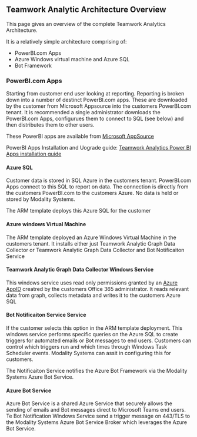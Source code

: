 ## Teamwork Analytic Architecture Overview

This page gives an overview of the complete Teamwork Analytics Architecture.

It is a relatively simple architecture comprising of:

- PowerBI.com Apps
- Azure Windows virtual machine and Azure SQL
- Bot Framework

### PowerBI.com Apps

Starting from customer end user looking at reporting. Reporting is broken down into a number of destinct PowerBI.com apps. These are downloaded by the customer from Microsoft Appsource into the customers PowerBI.com tenant. It is recommended a single administrator downloads the PowerBI.com Apps, configurues them to connect to SQL (see below) and then distributes them to other users.

These PowerBI apps are available from [Microsoft AppSource](https://modalitysoftware.com/twa)

PowerBI Apps Installation and Uograde guide: [Teamwork Analytics Power BI Apps installation guide](twa/PowerBIAppsAdminInstallGuide.md)


#### Azure SQL

Customer data is stored in SQL Azure in the customers tenant. PowerBI.com Apps connect to this SQL to report on data. The connection is directly from the customers PowerBI.com to the customers Azure. No data is held or stored by Modality Systems.

The ARM template deploys this Azure SQL for the customer

#### Azure windows Virtual Machine

The ARM template deployed an Azure Windows Virtual Machine in the customers tenant. It installs either just Teamwork Analytic Graph Data Collector or Teamwork Analytic Graph Data Collector and Bot Notificaiton Service

#### Teamwork Analytic Graph Data Collector Windows Service

This windows service uses read only permissions granted by an [Azure AppID](/twa/registerapplication.md) creatred by the customers Office 365 administrator. It reads relevant data from graph, collects metadata and writes it to the customers Azure SQL

#### Bot Notificaiton Service Service

If the customer selects this option in the ARM template deployment. This windows service performs specific queries on the Azure SQL to create triggers for automated emails or Bot messages to end users. Customers can control which triggers run and which times through Windows Task Scheduler events. Modality Systems can assit in configuring this for customers.

The Notificaiton Service notifies the Azure Bot Framework via the Modality Systems Azure Bot Service.

#### Azure Bot Service

Azure Bot Service is a shared Azure Service that securely allows the sending of emails and Bot messages direct to Microsoft Teams end users. Te Bot Notification Windows Service send a trigger message on 443/TLS to the Modality Systems Azure Bot Service Broker which leverages the Azure Bot Service.
